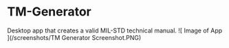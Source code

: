 # TM-Generator
Desktop app that creates a valid MIL-STD technical manual.
![ Image of App ](/screenshots/TM Generator Screenshot.PNG) 
